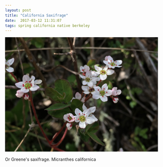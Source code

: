 ```yaml
---
layout: post
title: "California Saxifrage"
date:  2017-03-12 11:31:07
tags: spring california native berkeley
---
```


![California Saxifrage](/images/california-saxifrage.png)

Or Greene's saxifrage. Micranthes californica

<!--more-->

